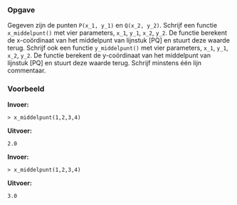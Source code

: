 ### Opgave

Gegeven zijn de punten `P(x_1, y_1)` en `Q(x_2, y_2)`.  Schrijf een functie `x_middelpunt()` met vier parameters, `x_1`, `y_1`, `x_2`, `y_2`. De functie berekent de x-coördinaat van het middelpunt van lijnstuk [PQ] en stuurt deze waarde terug.
Schrijf ook een functie `y_middelpunt()` met vier parameters, `x_1`, `y_1`, `x_2`, `y_2`. De functie berekent de y-coördinaat van het middelpunt van lijnstuk [PQ] en stuurt deze waarde terug. Schrijf minstens één lijn commentaar.


### Voorbeeld

**Invoer:**

    > x_middelpunt(1,2,3,4)


**Uitvoer:**

    2.0

**Invoer:**

    > x_middelpunt(1,2,3,4)


**Uitvoer:**

    3.0
